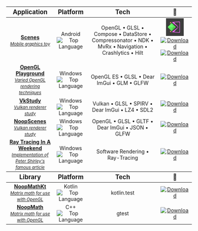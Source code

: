 [//]: # ([![GitHub User's stars]&#40;https://img.shields.io/github/stars/Lucodivo&#41;]&#40;&#41; [![GitHub followers]&#40;https://img.shields.io/github/followers/Lucodivo&#41;]&#40;https://github.com/Lucodivo?tab=followers&#41;)

<!--region-->
<table style="text-align:center;">
  <thead style="font-size: larger; background-color: #FFFFFF11;">
    <tr>
      <th><b>Application</b></th>
      <th><b>Platform</b></th>
      <th><b>Tech</b></th>
      <th><b>🔗</b></th>
    </tr>
  </thead>
  <tbody>
    <tr>
      <td><a href="https://github.com/Lucodivo/ScenesMobile"><b>Scenes</b><br><i><small>Mobile graphics toy</small></i></a></td>
      <td>
        Android<br>
        <img alt="Top Language" src="https://img.shields.io/github/languages/top/Lucodivo/ScenesMobile?style=plastic">
      </td>
      <td>OpenGL • GLSL • Compose • DataStore • Compressonator • NDK • MvRx • Navigation • Crashlytics • Hilt</td>
      <td>
        <a href="https://play.google.com/store/apps/details?id=com.inasweaterpoorlyknit.learnopengl_androidport"><img alt="Download" src="https://raw.githubusercontent.com/Lucodivo/RepoSampleImages/master/OpenGLScenes/Android/logo/logo-color-48x48.png"></a><br>
        <a href="https://play.google.com/store/apps/details?id=com.inasweaterpoorlyknit.learnopengl_androidport"><img alt="Download" src="https://img.shields.io/badge/Google%20Play-%20?logo=googleplay&amp;color=grey"></a>
        <a href="https://github.com/Lucodivo/Scenes/releases"><img alt="Download" src="https://img.shields.io/github/v/release/Lucodivo/Scenes?logo=github&amp;label=%20&amp;color=grey"></a><br>
      </td>
    </tr>
    <tr>
      <td><a href="https://github.com/Lucodivo/OpenGLPlayground"><b>OpenGL Playground</b><br><i><small>Varied OpenGL rendering techniques</small></i></a></td>
      <td>
        Windows<br>
        <img alt="Top Language" src="https://img.shields.io/github/languages/top/Lucodivo/OpenGLPlayground?style=plastic">
      </td>
      <td>OpenGL ES • GLSL • Dear ImGui • GLM • GLFW</td>
      <td>
        <a href="https://github.com/Lucodivo/OpenGLPlayground/releases"><img alt="Download" src="https://img.shields.io/github/v/release/Lucodivo/OpenGLPlayground?logo=github&amp;label=%20&amp;color=grey"></a>
      </td>
    </tr>
    <tr>
      <td><a href="https://github.com/Lucodivo/VkStudy"><b>VkStudy</b><br><i><small>Vulkan renderer study</small></i></a></td>
      <td>
        Windows<br>
        <img alt="Top Language" src="https://img.shields.io/github/languages/top/Lucodivo/VkStudy?style=plastic">
      </td>
      <td>Vulkan • GLSL • SPIRV • Dear ImGui • LZ4 • SDL2</td>
      <td>
        <a href="https://github.com/Lucodivo/VkStudy/releases"><img alt="Download" src="https://img.shields.io/github/v/release/Lucodivo/VkStudy?logo=github&amp;label=%20&amp;color=grey"></a>
      </td>
    </tr>
    <tr>
      <td><a href="https://github.com/Lucodivo/NoopScenes"><b>NoopScenes</b><br><i><small>Vulkan renderer study</small></i></a></td>
      <td>
        Windows<br>
        <img alt="Top Language" src="https://img.shields.io/github/languages/top/Lucodivo/NoopScenes?style=plastic">
      </td>
      <td>OpenGL • GLSL • GLTF • Dear ImGui • JSON • GLFW</td>
      <td>
        <a href="https://github.com/Lucodivo/NoopScenes/releases"><img alt="Download" src="https://img.shields.io/github/v/release/Lucodivo/NoopScenes?logo=github&amp;label=%20&amp;color=grey"></a>
      </td>
    </tr>
    <tr>
      <td><a href="https://github.com/Lucodivo/RayTracingInAWeekend"><b>Ray Tracing In A Weekend</b><br><i><small>Implementation of Peter Shirley's famous article</small></i></a></td>
      <td>
        Windows<br>
        <img alt="Top Language" src="https://img.shields.io/github/languages/top/Lucodivo/RayTracingInAWeekend?style=plastic">
      </td>
      <td>Software Rendering • Ray-Tracing</td>
      <td>
        <a href="https://github.com/Lucodivo/RayTracingInAWeekend/releases"><img alt="Download" src="https://img.shields.io/github/v/release/Lucodivo/RayTracingInAWeekend?logo=github&amp;label=%20&amp;color=grey"></a>
      </td>
    </tr>
  </tbody>
  <thead style="font-size: larger; background-color: #FFFFFF11;">
    <tr>
      <th><b>Library</b></th>
      <th><b>Platform</b></th>
      <th><b>Tech</b></th>
      <th><b>🔗</b></th>
    </tr>
  </thead>
  <tbody>
    <tr>
      <td><a href="https://github.com/Lucodivo/NoopMathKt"><b>NoopMathKt</b><br><i><small>Matrix math for use with OpenGL</small></i></a></td>
      <td>
        Kotlin<br>
        <img alt="Top Language" src="https://img.shields.io/github/languages/top/Lucodivo/NoopMathKt?style=plastic">
      </td>
      <td>kotlin.test</td>
      <td>
        <a href="https://jitpack.io/#lucodivo/NoopMathKt"><img alt="Download" src="https://jitpack.io/v/lucodivo/NoopMathKt.svg"></a>
      </td>
    </tr>
    <tr>
      <td><a href="https://github.com/Lucodivo/noopmath"><b>NoopMath</b><br><i><small>Matrix math for use with OpenGL</small></i></a></td>
      <td>
        C++<br>
        <img alt="Top Language" src="https://img.shields.io/github/languages/top/Lucodivo/noopmath?style=plastic">
      </td>
      <td>gtest</td>
      <td>
        <a href="https://github.com/Lucodivo/noopmath/releases"><img alt="Download" src="https://img.shields.io/github/v/release/Lucodivo/noopmath?logo=github&amp;label=%20&amp;color=grey"></a>
      </td>
    </tr>
  </tbody>
</table>
<!--endregion-->
